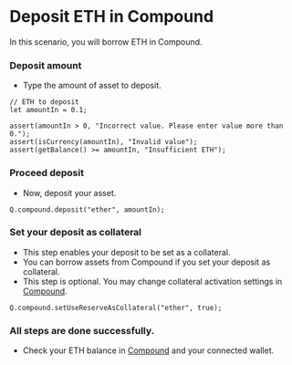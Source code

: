 ```meta-Currency
```

# Deposit ETH in Compound

In this scenario, you will borrow ETH in Compound.

### Deposit amount

- Type the amount of asset to deposit.

```input ETH
// ETH to deposit
let amountIn = 0.1;
```

```input-Verify
assert(amountIn > 0, "Incorrect value. Please enter value more than 0.");
assert(isCurrency(amountIn), "Invalid value");
assert(getBalance() >= amountIn, "Insufficient ETH");
```

### Proceed deposit

- Now, deposit your asset.

```taster
Q.compound.deposit("ether", amountIn);
```

### Set your deposit as collateral

- This step enables your deposit to be set as a collateral.
- You can borrow assets from Compound if you set your deposit as collateral.
- This step is optional. You may change collateral activation settings in [Compound](https://app.compound.finance/).

```taster
Q.compound.setUseReserveAsCollateral("ether", true);
```

### All steps are done successfully.

- Check your ETH balance in [Compound](https://app.compound.finance/) and your connected wallet.

